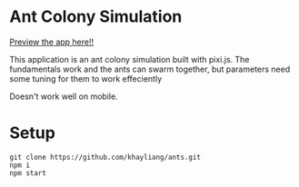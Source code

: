 # Ant Colony Simulation
[Preview the app here!!](https://khayliang.github.io/ants/)

This application is an ant colony simulation built with pixi.js. The fundamentals work and the ants can swarm together, but parameters need some tuning for them to work effeciently

Doesn't work well on mobile.

# Setup
```
git clone https://github.com/khayliang/ants.git
npm i
npm start
```

